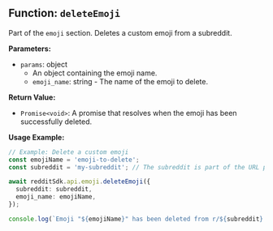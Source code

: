 ## Function: `deleteEmoji`

Part of the `emoji` section. Deletes a custom emoji from a subreddit.

**Parameters:**

- `params`: object
  - An object containing the emoji name.
  - `emoji_name`: string - The name of the emoji to delete.

**Return Value:**

- `Promise<void>`: A promise that resolves when the emoji has been successfully deleted.

**Usage Example:**

```typescript
// Example: Delete a custom emoji
const emojiName = 'emoji-to-delete';
const subreddit = 'my-subreddit'; // The subreddit is part of the URL path

await redditSdk.api.emoji.deleteEmoji({
  subreddit: subreddit,
  emoji_name: emojiName,
});

console.log(`Emoji "${emojiName}" has been deleted from r/${subreddit}.`);
``` 